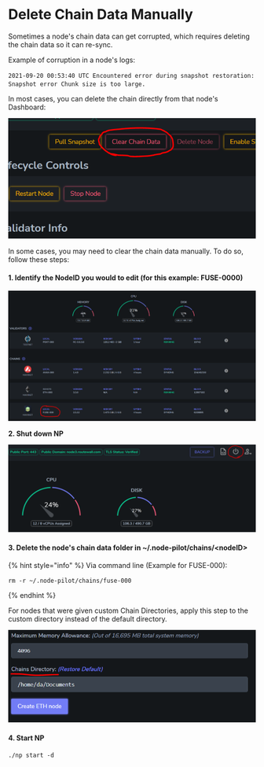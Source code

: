 # Delete Chain Data Manually

Sometimes a node's chain data can get corrupted, which requires deleting the chain data so it can re-sync.

Example of corruption in a node's logs:

`2021-09-20 00:53:40 UTC Encountered error during snapshot restoration: Snapshot error Chunk size is too large.`

In most cases, you can delete the chain directly from that node's Dashboard:

![](<../../.gitbook/assets/image (41).png>)

In some cases, you may need to clear the chain data manually. To do so, follow these steps:

#### 1. Identify the NodeID you would to edit (for this example: FUSE-0000)

![](<../../.gitbook/assets/image (63).png>)

**2. Shut down NP**

![](<../../.gitbook/assets/image (85).png>)

#### 3. Delete the node's chain data folder in \~/.node-pilot/chains/\<nodeID>

{% hint style="info" %}
Via command line (Example for FUSE-000):

```
rm -r ~/.node-pilot/chains/fuse-000
```
{% endhint %}

For nodes that were given custom Chain Directories, apply this step to the custom directory instead of the default directory.

![](<../../.gitbook/assets/image (81).png>)

#### 4. Start NP

```
./np start -d
```
